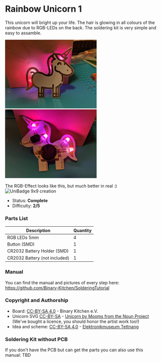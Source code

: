 # Rainbow Unicorn 1

This unicorn will bright up your life. The hair is glowing in all colours of the rainbow due to RGB-LEDs on the back. The soldering kit is very simple and easy to assamble.

<img src="images/rgb-unicorn_front.jpg" width=300px alt="Rainbow Unicorn"> <img src="images/rgb-unicorn_back.jpg" width=300px alt="Rainbow Unicorn">

The RGB-Effect looks like this, but much better in real :)
<img src="images/rgb-unicorn.gif" width=480px alt="UniBadge 9x9 creation">

- Status: **Complete**
- Difficulty: **2/5**

### Parts List

| Description                   | Quantity |
|-------------------------------|----------|
| RGB LEDs 5mm                  |     4    |
| Button (SMD)                  |     1    |
| CR2032 Battery Holder (SMD)   |     1    |
| CR2032 Battery (not included) |     1    |

### Manual
You can find the manual and pictures of every step here: https://github.com/Binary-Kitchen/SolderingTutorial

### Copyright and Authorship

- Board: [CC-BY-SA 4.0](https://creativecommons.org/licenses/by-sa/4.0/) - Binary Kitchen e.V.
- Unicorn SVG [CC-BY-SA](https://creativecommons.org/licenses/by-sa/4.0/) - [Unicorn by Mooms from the Noun Project](https://thenounproject.com/term/unicorn/2061795/) (We've bought a licence, you should honor the artist work too!)
- Idea and scheme: [CC-BY-SA 4.0](https://creativecommons.org/licenses/by-sa/4.0/) - [Elektronikmuseum Tettnang](http://www.emuseum-tettnang.de/)

### Soldering Kit without PCB
If you don't have the PCB but can get the parts you can also use this manual: TBD
